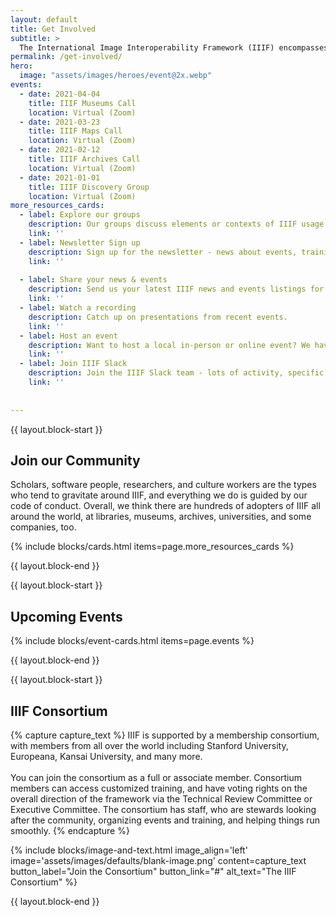 ```yaml
---
layout: default
title: Get Involved
subtitle: >
  The International Image Interoperability Framework (IIIF) encompasses a large and growing community of interested individuals, organizations, a Consortium.
permalink: /get-involved/
hero:
  image: "assets/images/heroes/event@2x.webp"
events:
  - date: 2021-04-04
    title: IIIF Museums Call
    location: Virtual (Zoom)
  - date: 2021-03-23
    title: IIIF Maps Call
    location: Virtual (Zoom)
  - date: 2021-02-12
    title: IIIF Archives Call
    location: Virtual (Zoom)
  - date: 2021-01-01
    title: IIIF Discovery Group
    location: Virtual (Zoom)
more_resources_cards:
  - label: Explore our groups
    description: Our groups discuss elements or contexts of IIIF usage or to agree on direction of an idea or initiative.
    link: ''
  - label: Newsletter Sign up
    description: Sign up for the newsletter - news about events, training, cool projects, and community updates
    link: ''
 
  - label: Share your news & events
    description: Send us your latest IIIF news and events listings for inclusion in our monthly newsletter.
    link: ''
  - label: Watch a recording
    description: Catch up on presentations from recent events.
    link: ''
  - label: Host an event
    description: Want to host a local in-person or online event? We have a guide for that.
    link: ''
  - label: Join IIIF Slack
    description: Join the IIIF Slack team - lots of activity, specific channels for groups, and more!
    link: ''
  
  
---
```

{{ layout.block-start }}
## Join our Community

Scholars, software people, researchers, and culture workers are the types who tend to gravitate around IIIF, and everything we do is guided by our code of conduct. Overall, we think there are hundreds of adopters of IIIF all around the world, at libraries, museums, archives, universities, and some companies, too.

{% include blocks/cards.html items=page.more_resources_cards %}

{{ layout.block-end }}




{{ layout.block-start }}

## Upcoming Events

{% include blocks/event-cards.html items=page.events %}


{{ layout.block-end }}



{{ layout.block-start }}

## IIIF Consortium

{% capture capture_text %}
IIIF is supported by a membership consortium, with members from all over the world including Stanford University, Europeana, Kansai University, and many more.
<br><br>
You can join the consortium as a full or associate member. Consortium members can access customized training, and have voting rights on the overall direction of the framework via the Technical Review Committee or Executive Committee. The consortium has staff, who are stewards looking after the community, organizing events and training, and helping things run smoothly.
{% endcapture %}

{% include blocks/image-and-text.html image_align='left' image='assets/images/defaults/blank-image.png' content=capture_text button_label="Join the Consortium" button_link="#" alt_text="The IIIF Consortium" %}

{{ layout.block-end }}
